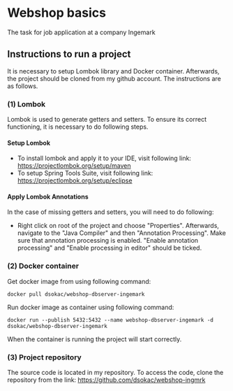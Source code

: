 # Webshop basics
The task for job application at a company Ingemark

## Instructions to run a project
It is necessary to setup Lombok library and Docker container. Afterwards, the project should be cloned from my github account. The instructions are as follows.

### (1) Lombok
Lombok is used to generate getters and setters. To ensure its correct functioning, it is necessary to do following steps.

#### Setup Lombok
- To install lombok and apply it to your IDE, visit following link: https://projectlombok.org/setup/maven
- To setup Spring Tools Suite, visit following link: https://projectlombok.org/setup/eclipse

#### Apply Lombok Annotations 
In the case of missing getters and setters, you will need to do following:
- Right click on root of the project and choose "Properties". Afterwards, navigate to the "Java Compiler" and then "Annotation Processing". Make sure that annotation processing is enabled. "Enable annotation processing" and "Enable processing in editor" should be ticked.

### (2) Docker container
Get docker image from using following command:
```
docker pull dsokac/webshop-dbserver-ingemark
```

Run docker image as container using following command:
```
docker run --publish 5432:5432 --name webshop-dbserver-ingemark -d dsokac/webshop-dbserver-ingemark
```
When the container is running the project will start correctly.

### (3) Project repository
The source code is located in my repository. To access the code, clone the repository from the link: https://github.com/dsokac/webshop-ingmrk

